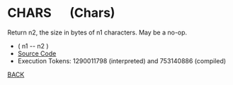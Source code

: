 # CHARS &emsp; (Chars)
Return n2, the size in bytes of n1 characters. May be a no-op.
* ( n1 -- n2 )
* [Source Code](../words/core/Chars.cs)
* Execution Tokens: 1290011798 (interpreted) and 753140886 (compiled)


[BACK](builtins.md#Chars)
